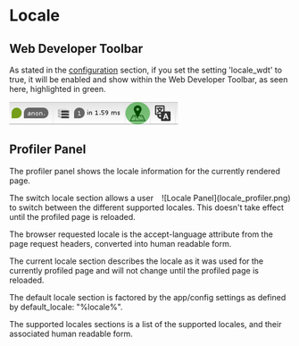 Locale
=========

Web Developer Toolbar
---------------------

As stated in the [configuration](configuration.md) section, if you set the setting 'locale_wdt' to true, it will be enabled and show within the Web Developer Toolbar, as seen here, highlighted in green.

![Locale Toolbar](locale_toolbar.png)

Profiler Panel
--------------
The profiler panel shows the locale information for the currently rendered page.

<div style="float: right;">![Locale Panel](locale_profiler.png)</div>
The switch locale section allows a user to switch between the different supported locales. This doesn't take effect until the profiled page is reloaded.<br />

The browser requested locale is the accept-language attribute from the page request headers, converted into human readable form.<br />

The current locale section describes the locale as it was used for the currently profiled page and will not change until the profiled page is reloaded.<br />

The default locale section is factored by the app/config settings as defined by default_locale: "%locale%".<br />

The supported locales sections is a list of the supported locales, and their associated human readable form.
